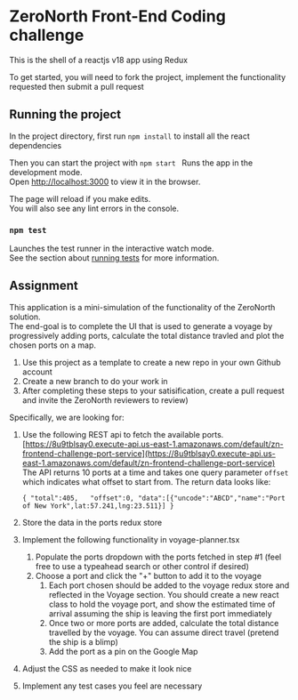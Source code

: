 # ZeroNorth Front-End Coding challenge

This is the shell of a reactjs v18 app using Redux

To get started, you will need to fork the project, implement the functionality requested 
then submit a pull request

## Running the project

In the project directory, first run `npm install` to install all the react dependencies

Then you can start the project with `npm start
`
Runs the app in the development mode.\
Open [http://localhost:3000](http://localhost:3000) to view it in the browser.

The page will reload if you make edits.\
You will also see any lint errors in the console.

### `npm test`

Launches the test runner in the interactive watch mode.\
See the section about [running tests](https://facebook.github.io/create-react-app/docs/running-tests) for more information.


## Assignment
This application is a mini-simulation of the functionality of the ZeroNorth solution.  
The end-goal is to complete the UI that is used to generate a voyage by progressively 
adding ports, calculate the total distance travled and plot the chosen ports on a map.

1) Use this project as a template to create a new repo in your own Github account
2) Create a new branch to do your work in
3) After completing these steps to your satisification, create a pull request and invite the ZeroNorth reviewers to review)



Specifically, we are looking for:


1) Use the following REST api to fetch the available ports.  [https://8u9tblsay0.execute-api.us-east-1.amazonaws.com/default/zn-frontend-challenge-port-service](https://8u9tblsay0.execute-api.us-east-1.amazonaws.com/default/zn-frontend-challenge-port-service)
   The API returns 10 ports at a time and takes one query parameter `offset` which indicates what offset to start from.  The
return data looks like:

    `{
        "total":405,  
        "offset":0,
        "data":[{"uncode":"ABCD","name":"Port of New York",lat:57.241,lng:23.511}]
      }`

2) Store the data in the ports redux store
3) Implement the following functionality in voyage-planner.tsx
   1) Populate the ports dropdown with the ports fetched in step #1 (feel free to use a typeahead search or other control if desired)
   2) Choose a port and click the "+" button to add it to the voyage
      1) Each port chosen should be added to the voyage redux store and reflected in the Voyage section.  You should create a new react class to hold the voyage port, and show the estimated time of arrival assuming the ship is leaving the first port immediately
      2) Once two or more ports are added, calculate the total distance travelled by the voyage.  You can assume direct travel (pretend the ship is a blimp)
      3) Add the port as a pin on the Google Map
4) Adjust the CSS as needed to make it look nice
5) Implement any test cases you feel are necessary
